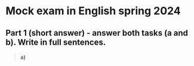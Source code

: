 # Mock exam in English spring 2024



## Part 1 (short answer) - answer both tasks (a and b). Write in full sentences.


> #### **a)**
